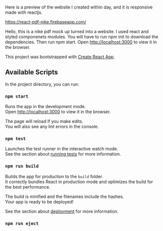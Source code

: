 

Here is a preview of the website I created within day, and it is responsive made with reactjs. 

https://react-pdf-nike.firebaseapp.com/

Hello, this is a nike pdf mock up turned into a website. I used react and styled componenets modules. You will have to run npm init to download the dependencies. Then run npm start. Open [http://localhost:3000](http://localhost:3000) to view it in the browser.
  

This project was bootstrapped with [Create React App](https://github.com/facebookincubator/create-react-app).

## Available Scripts

In the project directory, you can run:

### `npm start`

Runs the app in the development mode.<br>
Open [http://localhost:3000](http://localhost:3000) to view it in the browser.

The page will reload if you make edits.<br>
You will also see any lint errors in the console.

### `npm test`

Launches the test runner in the interactive watch mode.<br>
See the section about [running tests](#running-tests) for more information.

### `npm run build`

Builds the app for production to the `build` folder.<br>
It correctly bundles React in production mode and optimizes the build for the best performance.

The build is minified and the filenames include the hashes.<br>
Your app is ready to be deployed!

See the section about [deployment](#deployment) for more information.

### `npm run eject`




